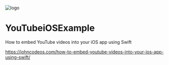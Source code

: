![logo](https://i.imgur.com/Dv73hCk.png)
# YouTubeiOSExample
How to embed YouTube videos into your iOS app using Swift

https://johncodeos.com/how-to-embed-youtube-videos-into-your-ios-app-using-swift/
